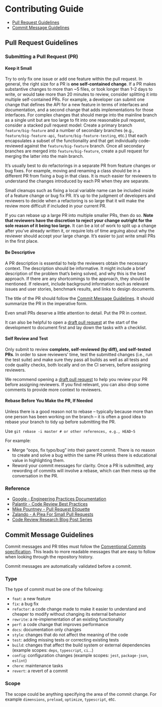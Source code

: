 # Contributing Guide

- [Pull Request Guidelines](#pull-request-guidelines)
- [Commit Message Guidelines](#commit-message-guidelines)

## Pull Request Guidelines

### Submitting a Pull Request (PR)

#### Keep it Small

Try to only fix one issue or add one feature within the pull request. In general, the right size for
a PR is **one self-contained change**. If a PR makes substantive changes to more than ~5 files, or
took longer than 1–2 days to write, or would take more than 20 minutes to review, consider splitting
it into multiple self-contained PRs. For example, a developer can submit one change that defines the
API for a new feature in terms of interfaces and documentation, and a second change that adds
implementations for those interfaces. For complex changes that should merge into the mainline branch
as a single unit but are too large to fit into one reasonable pull request, consider a stacked pull
request model: Create a primary branch `feature/big-feature` and a number of secondary branches
(e.g., `feature/big-feature-api`, `feature/big-feature-testing`, etc.) that each encapsulates a
subset of the functionality and that get individually code-reviewed against the
`feature/big-feature` branch. Once all secondary branches are merged into `feature/big-feature`,
create a pull request for merging the latter into the main branch.

It’s usually best to do refactorings in a separate PR from feature changes or bug fixes. For
example, moving and renaming a class should be in a different PR from fixing a bug in that class. It
is much easier for reviewers to understand the changes introduced by each PR when they are separate.

Small cleanups such as fixing a local variable name can be included inside of a feature change or
bug fix PR. It’s up to the judgment of developers and reviewers to decide when a refactoring is so
large that it will make the review more difficult if included in your current PR.

If you can rebase up a large PR into multiple smaller PRs, then do so. **Note that reviewers have
the discretion to reject your change outright for the sole reason of it being too large.** It can be
a lot of work to split up a change after you’ve already written it, or require lots of time arguing
about why the reviewer should accept your large change. It’s easier to just write small PRs in the
first place.

#### Be Descriptive

A PR description is essential to help the reviewers obtain the necessary context. The description
should be informative. It might include a brief description of the problem that’s being solved, and
why this is the best approach. If there are any shortcomings to the approach, they should be
mentioned. If relevant, include background information such as relevant issues and user stories,
benchmark results, and links to design documents.

The title of the PR should follow the [Commit Message Guidelines](#commit-message-guidelines). It
should summarize the PR in the imperative form.

Even small PRs deserve a little attention to detail. Put the PR in context.

It can also be helpful to open a
[draft pull request](https://help.github.com/en/github/collaborating-with-issues-and-pull-requests/about-pull-requests#draft-pull-requests)
at the start of the development to document first and lay down the tasks with a checklist.

#### Self Review and Test

Only submit to review **complete, self-reviewed (by diff), and self-tested PRs**. In order to save
reviewers’ time, test the submitted changes (i.e., run the test suite) and make sure they pass all
builds as well as all tests and code quality checks, both locally and on the CI servers, before
assigning reviewers.

We recommend opening a
[draft pull request](https://help.github.com/en/github/collaborating-with-issues-and-pull-requests/about-pull-requests#draft-pull-requests)
to help you review your PR before assigning reviewers. If you find relevant, you can also drop some
comments to provide more context to reviewers.

#### Rebase Before You Make the PR, If Needed

Unless there is a good reason not to rebase – typically because more than one person has been
working on the branch – it is often a good idea to rebase your branch to tidy up before submitting
the PR.

Use `git rebase -i master # or other references, e.g., HEAD~5`

For example:

- Merge “oops, fix typo/bug” into their parent commit. There is no reason to create and solve a bug
  within the same PR unless there is educational value in highlighting them.
- Reword your commit messages for clarity. Once a PR is submitted, any rewording of commits will
  involve a rebase, which can then mess up the conversation in the PR.

### Reference

- [Google - Engineering Practices Documentation](https://google.github.io/eng-practices/)
- [Palantir - Code Review Best Practices](https://medium.com/palantir/code-review-best-practices-19e02780015f)
- [Mike Pountney - Pull Request Etiquette](https://gist.github.com/mikepea/863f63d6e37281e329f8)
- [Zalando - A Plea For Small Pull Requests](https://jobs.zalando.com/en/tech/blog/a-plea-for-small-pull-requests)
- [Code Review Research Blog Post Series](https://www.michaelagreiler.com/code-review-blog-post-series/)

## Commit Message Guidelines

Commit messages and PR titles must follow the
[Conventional Commits specification](https://www.conventionalcommits.org/). This leads to more
readable messages that are easy to follow when looking through the repository history.

Commit messages are automatically validated before a commit.

### Type

The type of commit must be one of the following:

- `feat`: a new feature
- `fix`: a bug fix
- `refactor`: a code change made to make it easier to understand and cheaper to modify without
  changing its external behavior
- `rewrite`: a re-implementation of an existing functionality
- `perf`: a code change that improves performance
- `docs`: documentation only changes
- `style`: changes that do not affect the meaning of the code
- `test`: adding missing tests or correcting existing tests
- `build`: changes that affect the build system or external dependencies (example scopes: `deps`,
  `typescript`, `ci`...)
- `config`: configuration changes (example scopes: `jest`, `package-json`, `eslint`)
- `chore`: maintenance tasks
- `revert`: a revert of a commit

### Scope

The scope could be anything specifying the area of the commit change. For example `dimensions`,
`preload`, `optimize`, `typescript`, etc.
